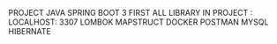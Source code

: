 PROJECT JAVA SPRING BOOT 3 FIRST 
ALL LIBRARY IN PROJECT :
  LOCALHOST: 3307
  LOMBOK
  MAPSTRUCT
  DOCKER
  POSTMAN
  MYSQL
  HIBERNATE 
